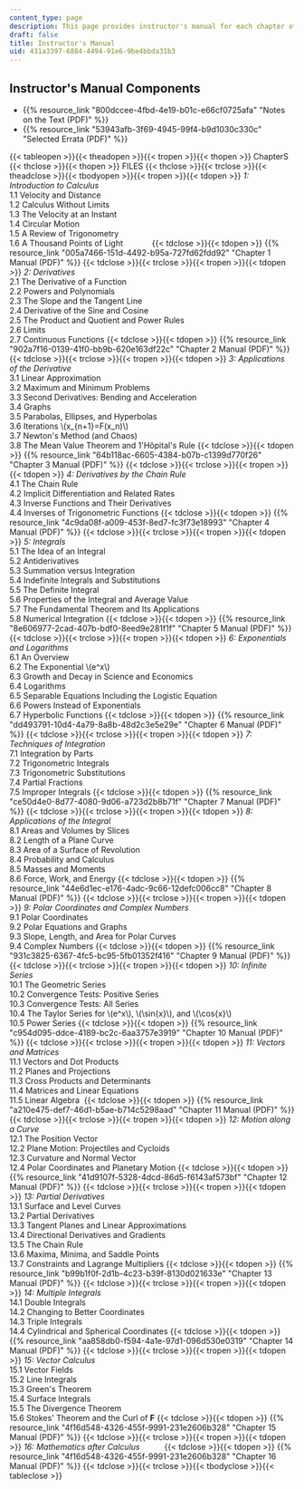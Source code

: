 ```yaml
---
content_type: page
description: This page provides instructor's manual for each chapter of the book.
draft: false
title: Instructor's Manual
uid: 431a3397-6884-4494-91e6-9be4bbda31b3
---
```

## Instructor's Manual Components

- {{% resource_link "800dccee-4fbd-4e19-b01c-e66cf0725afa" "Notes on the Text (PDF)" %}}
- {{% resource_link "53943afb-3f69-4945-99f4-b9d1030c330c" "Selected Errata (PDF)" %}}

{{< tableopen >}}{{< theadopen >}}{{< tropen >}}{{< thopen >}}
ChapterS
{{< thclose >}}{{< thopen >}}
FILES
{{< thclose >}}{{< trclose >}}{{< theadclose >}}{{< tbodyopen >}}{{< tropen >}}{{< tdopen >}}
*1: Introduction to Calculus*                
1.1 Velocity and Distance                          
1.2 Calculus Without Limits                          
1.3 The Velocity at an Instant                          
1.4 Circular Motion                          
1.5 A Review of Trigonometry                          
1.6 A Thousand Points of Light            
{{< tdclose >}}{{< tdopen >}}
{{% resource_link "005a7466-151d-4492-b95a-727fd62fdd92" "Chapter 1 Manual (PDF)" %}}
{{< tdclose >}}{{< trclose >}}{{< tropen >}}{{< tdopen >}}
*2: Derivatives*                
2.1 The Derivative of a Function                          
2.2 Powers and Polynomials                          
2.3 The Slope and the Tangent Line                          
2.4 Derivative of the Sine and Cosine                          
2.5 The Product and Quotient and Power Rules                          
2.6 Limits                          
2.7 Continuous Functions
{{< tdclose >}}{{< tdopen >}}
{{% resource_link "902a7f16-0139-41f0-bb9b-620e163df22c" "Chapter 2 Manual (PDF)" %}}
{{< tdclose >}}{{< trclose >}}{{< tropen >}}{{< tdopen >}}
*3: Applications of the Derivative*                
3.1 Linear Approximation                          
3.2 Maximum and Minimum Problems                          
3.3 Second Derivatives: Bending and Acceleration                         
3.4 Graphs                          
3.5 Parabolas, Ellipses, and Hyperbolas                         
3.6 Iterations \\(x_{n+1}=F(x_n)\\)                         
3.7 Newton's Method (and Chaos)                          
3.8 The Mean Value Theorem and 1'Hôpital's Rule
{{< tdclose >}}{{< tdopen >}}
{{% resource_link "64b118ac-6605-4384-b07b-c1399d770f26" "Chapter 3 Manual (PDF)" %}}
{{< tdclose >}}{{< trclose >}}{{< tropen >}}{{< tdopen >}}
*4: Derivatives by the Chain Rule*                
4.1 The Chain Rule                          
4.2 Implicit Differentiation and Related Rates                          
4.3 Inverse Functions and Their Derivatives                          
4.4 Inverses of Trigonometric Functions
{{< tdclose >}}{{< tdopen >}}
{{% resource_link "4c9da08f-a009-453f-8ed7-fc3f73e18993" "Chapter 4 Manual (PDF)" %}}
{{< tdclose >}}{{< trclose >}}{{< tropen >}}{{< tdopen >}}
*5: Integrals*                
5.1 The Idea of an Integral                          
5.2 Antiderivatives                          
5.3 Summation versus Integration                          
5.4 Indefinite Integrals and Substitutions                          
5.5 The Definite Integral                          
5.6 Properties of the Integral and Average Value                          
5.7 The Fundamental Theorem and Its Applications                           
5.8 Numerical Integration
{{< tdclose >}}{{< tdopen >}}
{{% resource_link "8e606977-2cad-407b-bdf0-8eed9e281f1f" "Chapter 5 Manual (PDF)" %}}
{{< tdclose >}}{{< trclose >}}{{< tropen >}}{{< tdopen >}}
*6: Exponentials and Logarithms*                
6.1 An Overview                          
6.2 The Exponential \\(e^x\\)                          
6.3 Growth and Decay in Science and Economics                          
6.4 Logarithms                          
6.5 Separable Equations Including the Logistic Equation                          
6.6 Powers Instead of Exponentials                          
6.7 Hyperbolic Functions
{{< tdclose >}}{{< tdopen >}}
{{% resource_link "dd493791-10d4-4a79-8a8b-48d2c3e5e29e" "Chapter 6 Manual (PDF)" %}}
{{< tdclose >}}{{< trclose >}}{{< tropen >}}{{< tdopen >}}
*7: Techniques of Integration*                
7.1 Integration by Parts                          
7.2 Trigonometric Integrals                          
7.3 Trigonometric Substitutions                          
7.4 Partial Fractions                          
7.5 Improper Integrals
{{< tdclose >}}{{< tdopen >}}
{{% resource_link "ce50d4e0-8d77-4080-9d06-a723d2b8b71f" "Chapter 7 Manual (PDF)" %}}
{{< tdclose >}}{{< trclose >}}{{< tropen >}}{{< tdopen >}}
*8: Applications of the Integral*                
8.1 Areas and Volumes by Slices                          
8.2 Length of a Plane Curve                          
8.3 Area of a Surface of Revolution                          
8.4 Probability and Calculus                          
8.5 Masses and Moments                          
8.6 Force, Work, and Energy
{{< tdclose >}}{{< tdopen >}}
{{% resource_link "44e6d1ec-e176-4adc-9c66-12defc006cc8" "Chapter 8 Manual (PDF)" %}}
{{< tdclose >}}{{< trclose >}}{{< tropen >}}{{< tdopen >}}
*9: Polar Coordinates and Complex Numbers*                
9.1 Polar Coordinates                          
9.2 Polar Equations and Graphs                          
9.3 Slope, Length, and Area for Polar Curves                          
9.4 Complex Numbers
{{< tdclose >}}{{< tdopen >}}
{{% resource_link "931c3825-6367-4fc5-bc95-5fb01352f416" "Chapter 9 Manual (PDF)" %}}
{{< tdclose >}}{{< trclose >}}{{< tropen >}}{{< tdopen >}}
*10: Infinite Series*                
10.1 The Geometric Series                          
10.2 Convergence Tests: Positive Series                          
10.3 Convergence Tests: All Series                          
10.4 The Taylor Series for \\(e^x\\), \\(\sin{x}\\), and \\(\cos{x}\\)                        
10.5 Power Series
{{< tdclose >}}{{< tdopen >}}
{{% resource_link "c954d095-ddce-4189-bc2c-6aa3757e3919" "Chapter 10 Manual (PDF)" %}}
{{< tdclose >}}{{< trclose >}}{{< tropen >}}{{< tdopen >}}
*11: Vectors and Matrices*                
11.1 Vectors and Dot Products                          
11.2 Planes and Projections                          
11.3 Cross Products and Determinants                          
11.4 Matrices and Linear Equations                          
11.5 Linear Algebra 
{{< tdclose >}}{{< tdopen >}}
{{% resource_link "a210e475-def7-46d1-b5ae-b714c5298aad" "Chapter 11 Manual (PDF)" %}}
{{< tdclose >}}{{< trclose >}}{{< tropen >}}{{< tdopen >}}
*12: Motion along a Curve*                
12.1 The Position Vector                          
12.2 Plane Motion: Projectiles and Cycloids                          
12.3 Curvature and Normal Vector                          
12.4 Polar Coordinates and Planetary Motion
{{< tdclose >}}{{< tdopen >}}
{{% resource_link "41d9107f-5328-4dcd-86d5-f6143af573bf" "Chapter 12 Manual (PDF)" %}}
{{< tdclose >}}{{< trclose >}}{{< tropen >}}{{< tdopen >}}
*13: Partial Derivatives*                
13.1 Surface and Level Curves                          
13.2 Partial Derivatives                          
13.3 Tangent Planes and Linear Approximations                          
13.4 Directional Derivatives and Gradients                          
13.5 The Chain Rule                          
13.6 Maxima, Minima, and Saddle Points                          
13.7 Constraints and Lagrange Multipliers
{{< tdclose >}}{{< tdopen >}}
{{% resource_link "b99b1f0f-2d1b-4c23-b39f-8130d021633e" "Chapter 13 Manual (PDF)" %}}
{{< tdclose >}}{{< trclose >}}{{< tropen >}}{{< tdopen >}}
*14: Multiple Integrals*                
14.1 Double Integrals                          
14.2 Changing to Better Coordinates                          
14.3 Triple Integrals                          
14.4 Cylindrical and Spherical Coordinates
{{< tdclose >}}{{< tdopen >}}
{{% resource_link "aa858db0-f594-4a1e-97d1-096d530e0319" "Chapter 14 Manual (PDF)" %}}
{{< tdclose >}}{{< trclose >}}{{< tropen >}}{{< tdopen >}}
*15: Vector Calculus*                
15.1 Vector Fields                          
15.2 Line Integrals                          
15.3 Green's Theorem                          
15.4 Surface Integrals                          
15.5 The Divergence Theorem                          
15.6 Stokes' Theorem and the Curl of **F**
{{< tdclose >}}{{< tdopen >}}
{{% resource_link "4f16d548-4326-455f-9991-231e2606b328" "Chapter 15 Manual (PDF)" %}}
{{< tdclose >}}{{< trclose >}}{{< tropen >}}{{< tdopen >}}
*16: Mathematics after Calculus*          
{{< tdclose >}}{{< tdopen >}}
{{% resource_link "4f16d548-4326-455f-9991-231e2606b328" "Chapter 16 Manual (PDF)" %}}
{{< tdclose >}}{{< trclose >}}{{< tbodyclose >}}{{< tableclose >}}